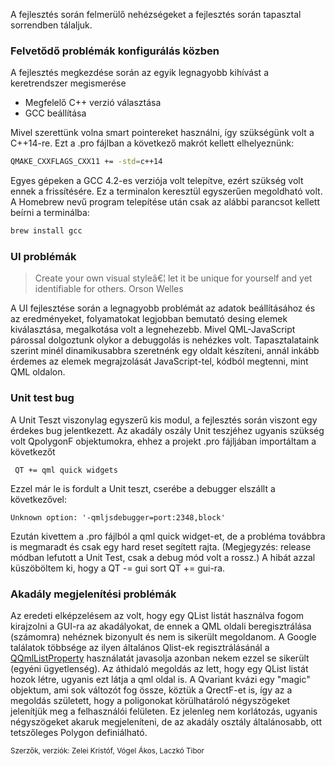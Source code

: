 A fejlesztés során felmerülő nehézségeket a fejlesztés során tapasztal sorrendben tálaljuk.

### Felvetődő problémák konfigurálás közben
A fejlesztés megkezdése során az egyik legnagyobb kihívást a keretrendszer megismerése
  - Megfelelő C++ verzió választása  
  - GCC beállítása
  
 Mivel szerettünk volna smart pointereket használni, így szükségünk volt a C++14-re. Ezt a .pro fájlban a következő makrót kellett elhelyeznünk:
```sh
QMAKE_CXXFLAGS_CXX11 += -std=c++14
```
  Egyes gépeken a GCC 4.2-es verziója volt telepítve, ezért szükség volt ennek a frissítésére. Ez a terminalon keresztül egyszerűen megoldható volt. A Homebrew nevű program telepítése után csak az alábbi parancsot kellett beírni a terminálba:
 ```sh
 brew install gcc
```

### UI problémák
>Create your own visual styleâ€¦ let it be unique for yourself and yet identifiable for others.
Orson Welles

A UI fejlesztése során a legnagyobb problémát az adatok beállításához és az eredményeket, folyamatokat legjobban bemutató desing elemek kiválasztása, megalkotása volt a legnehezebb. Mivel QML-JavaScript párossal dolgoztunk olykor a debuggolás is nehézkes volt. Tapasztalataink szerint minél dinamikusabbra szeretnénk egy oldalt készíteni, annál inkább érdemes az elemek megrajzolását JavaScript-tel, kódból megtenni, mint QML oldalon. 

### Unit test bug
A Unit Teszt viszonylag egyszerű kis modul, a fejlesztés során viszont egy érdekes bug jelentkezett. Az akadály oszály Unit teszjéhez ugyanis szükség volt QpolygonF objektumokra, ehhez a projekt .pro fájljában importáltam a következőt 

     QT += qml quick widgets
Ezzel már le is fordult a Unit teszt, cserébe a debugger elszállt a következővel:

    Unknown option: '-qmljsdebugger=port:2348,block'
Ezután kivettem a .pro fájlból a qml quick widget-et, de a probléma továbbra is megmaradt és csak egy hard reset segített rajta. (Megjegyzés: release módban lefutott a Unit Test, csak a debug mód volt a rossz.)
A hibát azzal küszöböltem ki, hogy a QT -= gui sort QT += gui-ra.

### Akadály megjelenítési problémák
Az eredeti elképzelésem az volt, hogy egy QList<QPoligonF> listát használva fogom kirajzolni a GUI-ra az akadályokat, de ennek a QML oldali beregisztrálása (számomra) nehéznek bizonyult és nem is sikerült megoldanom. A Google találatok többsége az ilyen általános Qlist-ek regisztrálásánál a [QQmlListProperty](http://doc.qt.io/qt-5/qqmllistproperty.html) használatát javasolja azonban nekem ezzel se sikerült (egyéni ügyetlenség). Az áthidaló megoldás az lett, hogy egy QList<QVariant> listát hozok létre, ugyanis ezt látja a qml oldal is. A Qvariant kvázi egy "magic" objektum, ami sok változót fog össze, köztük a QrectF-et is, így az a megoldás született, hogy a poligonokat körülhatároló négyszögeket jelenítjük meg a felhasználói felületen. Ez jelenleg nem korlátozás, ugyanis négyszögeket akaruk megjeleníteni, de az akadály osztály általánosabb, ott tetszőleges Polygon definiálható.

<small>Szerzők, verziók: Zelei Kristóf, Vógel Ákos, Laczkó Tibor</small>